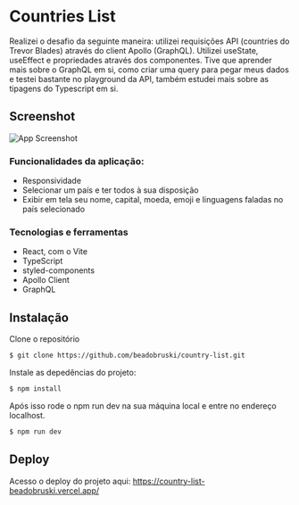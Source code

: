 # Countries List

Realizei o desafio da seguinte maneira: utilizei requisições API (countries do Trevor Blades) através do client Apollo (GraphQL). Utilizei useState, useEffect e propriedades através dos componentes.
Tive que aprender mais sobre o GraphQL em si, como criar uma query para pegar meus dados e testei bastante no playground da API, também estudei mais sobre as tipagens do Typescript em si.

## Screenshot

![App Screenshot](https://i.imgur.com/GPFxA9G.gif)

### Funcionalidades da aplicação:

- Responsividade
- Selecionar um país e ter todos à sua disposição
- Exibir em tela seu nome, capital, moeda, emoji e linguagens faladas no país selecionado

### Tecnologias e ferramentas

- React, com o Vite
- TypeScript
- styled-components
- Apollo Client
- GraphQL

## Instalação

Clone o repositório

```bash
$ git clone https://github.com/beadobruski/country-list.git
```

Instale as depedências do projeto:

```bash
$ npm install
```

Após isso rode o npm run dev na sua máquina local e entre no endereço localhost.

```bash
$ npm run dev
```

## Deploy

Acesso o deploy do projeto aqui: https://country-list-beadobruski.vercel.app/

